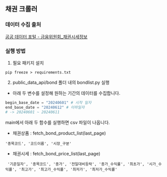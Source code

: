 ## 채권 크롤러 

### 데이터 수집 출처

[공공 데이터 포털 - 금융위원회_채권시세정보](https://www.data.go.kr/tcs/dss/selectApiDataDetailView.do?publicDataPk=15094784)

### 실행 방법

1. 필요 패키지 설치 
```shell
pip freeze > requirements.txt
```

2. public_data_api/bond 폴더 내의 bondlist.py 실행
- 아래 두 변수를 설정해 원하는 기간의 데이터를 수집합니다.
```python
begin_base_date = "20240601" # 시작 일자 
end_base_date = "20240612" # 이하일자 
# -> 20240601 ~ 20240611 
```

main에서 아래 두 함수를 실행하면 csv 파일이 나옵니다. 
- 채권상품 : fetch_bond_product_list(last_page)
```csv
'종목코드', '코드이름', '시장_구분'
```

- 채권시세 : fetch_bond_price_list(last_page)
```csv
 '기준일자', '종목코드', '종가', '전일대비등락', '종가_수익률', '최초가', '시가_수익률', '최고가', '최고가_수익률', '최저가', '최저가_수익률'
```
